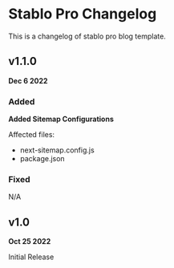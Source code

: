 # Stablo Pro Changelog

This is a changelog of stablo pro blog template.

## v1.1.0

**Dec 6 2022**

### Added

**Added Sitemap Configurations**

Affected files:

- next-sitemap.config.js
- package.json

### Fixed

N/A

## v1.0

**Oct 25 2022**

Initial Release

